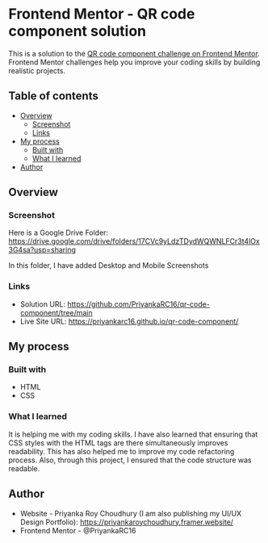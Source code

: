 # Frontend Mentor - QR code component solution

This is a solution to the [QR code component challenge on Frontend Mentor](https://www.frontendmentor.io/challenges/qr-code-component-iux_sIO_H). Frontend Mentor challenges help you improve your coding skills by building realistic projects. 

## Table of contents

- [Overview](#overview)
  - [Screenshot](#screenshot)
  - [Links](#links)
- [My process](#my-process)
  - [Built with](#built-with)
  - [What I learned](#what-i-learned)
- [Author](#author)

## Overview

### Screenshot

Here is a Google Drive Folder: https://drive.google.com/drive/folders/17CVc9yLdzTDydWQWNLFCr3t4lOx3G4sa?usp=sharing

In this folder, I have added Desktop and Mobile Screenshots

### Links

- Solution URL: https://github.com/PriyankaRC16/qr-code-component/tree/main
- Live Site URL: https://priyankarc16.github.io/qr-code-component/

## My process

### Built with

- HTML
- CSS

### What I learned

It is helping me with my coding skills. I have also learned that ensuring that CSS styles with the HTML tags are there simultaneously improves readability. This has also helped me to improve my code refactoring process. Also, through this project, I ensured that the code structure was readable.

## Author
- Website - Priyanka Roy Choudhury (I am also publishing my UI/UX Design Portfolio): https://priyankaroychoudhury.framer.website/
- Frontend Mentor - @PriyankaRC16
